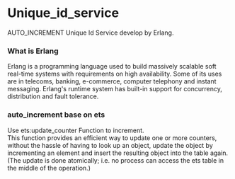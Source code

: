 # Unique_id_service

AUTO_INCREMENT Unique Id Service develop by Erlang. 

### What is Erlang
Erlang is a programming language used to build massively scalable soft real-time systems with requirements on high availability. Some of its uses are in telecoms, banking, e-commerce, computer telephony and instant messaging. Erlang's runtime system has built-in support for concurrency, distribution and fault tolerance.

### auto_increment base on ets
Use ets:update_counter Function to increment.   
This function provides an efficient way to update one or more counters, without the hassle of having to look up an object, update the object by incrementing an element and insert the resulting object into the table again. (The update is done atomically; i.e. no process can access the ets table in the middle of the operation.)
